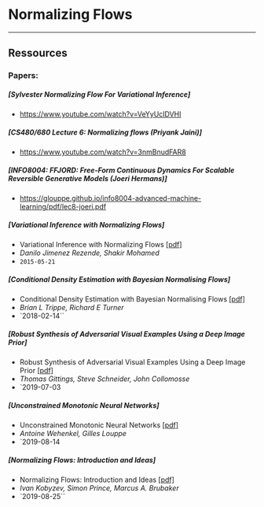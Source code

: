 # Normalizing Flows

***

## Ressources

### Papers:

##### [Sylvester Normalizing Flow For Variational Inference]
 - https://www.youtube.com/watch?v=VeYyUcIDVHI
 
##### [CS480/680 Lecture 6: Normalizing flows (Priyank Jaini)]
- https://www.youtube.com/watch?v=3nmBnudFAR8

##### [INFO8004: FFJORD: Free-Form Continuous Dynamics For Scalable Reversible Generative Models (Joeri Hermans)]
- https://glouppe.github.io/info8004-advanced-machine-learning/pdf/lec8-joeri.pdf

##### [Variational Inference with Normalizing Flows]
- Variational Inference with Normalizing Flows [[pdf]](https://arxiv.org/pdf/1505.05770.pdf)
- *Danilo Jimenez Rezende, Shakir Mohamed*
- `2015-05-21`

##### [Conditional Density Estimation with Bayesian Normalising Flows]
- Conditional Density Estimation with Bayesian Normalising Flows [[pdf]](https://arxiv.org/pdf/1802.04908.pdf)
- *Brian L Trippe, Richard E Turner*
- `2018-02-14``

##### [Robust Synthesis of Adversarial Visual Examples Using a Deep Image Prior]
- Robust Synthesis of Adversarial Visual Examples Using a Deep Image Prior [[pdf]](https://arxiv.org/pdf/1907.01996.pdf)
- *Thomas Gittings, Steve Schneider, John Collomosse*
- `2019-07-03

##### [Unconstrained Monotonic Neural Networks]
- Unconstrained Monotonic Neural Networks [[pdf]](https://arxiv.org/pdf/1908.05164.pdf)
- *Antoine Wehenkel, Gilles Louppe*
- `2019-08-14

##### [Normalizing Flows: Introduction and Ideas]
- Normalizing Flows: Introduction and Ideas [[pdf]](https://arxiv.org/pdf/1908.09257.pdf)
- *Ivan Kobyzev, Simon Prince, Marcus A. Brubaker*
- `2019-08-25``




